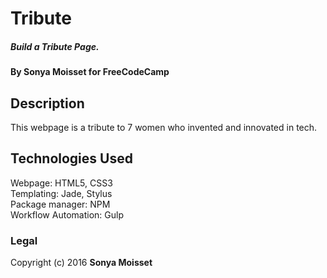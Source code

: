 # Tribute

##### Build a Tribute Page.

#### By Sonya Moisset for FreeCodeCamp

## Description

This webpage is a tribute to 7 women who invented and innovated in tech.

## Technologies Used

Webpage: HTML5, CSS3    
Templating: Jade, Stylus    
Package manager: NPM    
Workflow Automation: Gulp   

### Legal

Copyright (c) 2016 **Sonya Moisset**
